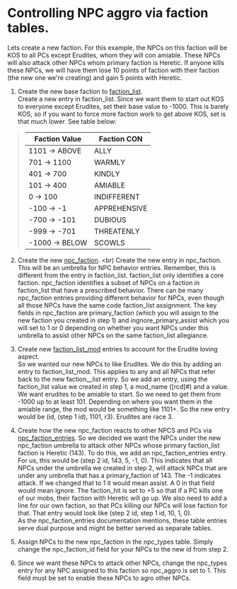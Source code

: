 # Controlling NPC aggro via faction tables.

Lets create a new faction.  For this example, the NPCs on this faction will be KOS to all PCs except Erudites, whom they will con amiable.  These NPCs will also attack other NPCs whom primary faction is Heretic.  If anyone kills these NPCs, we will have them lose 10 points of faction with their faction (the new one we're creating) and gain 5 points with Heretic.

1. Create the new base faction to [faction_list](https://github.com/EQEmu/Server/wiki/faction_list).<br>
    Create a new entry in faction_list.  Since we want them to start out KOS to everyone except Erudites, set their base value to -1000.  This is barely KOS, so if you want to force more faction work to get above KOS, set is that much lower. 
 See table below:<br>

> |Faction Value|Faction CON|
> |-------------------|-----------|
> |1101 -> ABOVE  |ALLY|
> |701 -> 1100 	|WARMLY|
> |401 -> 700 	|KINDLY|
> |101 -> 400 	|AMIABLE|
> |0 -> 100 	|INDIFFERENT|
> |-100 -> -1 	|APPREHENSIVE|
> |-700 -> -101 	|DUBIOUS|
> |-999 -> -701 	|THREATENLY|
> |-1000 -> BELOW 	|SCOWLS|

2. Create the new [npc_faction](https://github.com/EQEmu/Server/wiki/npc_faction). <br)
    Create the new entry in npc_faction.  This will be an umbrella for NPC behavior entries.  Remember, this is different from the entry in faction_list.  faction_list only identifies a core faction.  npc_faction identifies a subset of NPCs on a faction in faction_list that have a prescribed behavior.  There can be many npc_faction entries providing different behavior for NPCs, even though all those NPCs have the same code faction_list assignment.  The key fields in npc_faction are primary_faction (which you will assign to the new faction you created in step 1) and ingnore_primary_assist which you will set to 1 or 0 depending on whether you want NPCs under this umbrella to assist other NPCs on the same faction_list allegiance.

3. Create new [faction_list_mod](https://github.com/EQEmu/Server/wiki/faction_list_mod) entries to account for the Erudite loving aspect.<br>
    So we wanted our new NPCs to like Erudites.  We do this by adding an entry to faction_list_mod.  This applies to any and all NPCs that refer back to the new faction__list entry.  So we add an entry, using the faction_list value we created in step 1, a mod_name ([rcd]#) and a value.  We want erudites to be amiable to start.  So we need to get them from -1000 up to at least 101.  Depending on where you want them in the amiable range, the mod would be something like 1101+.  So the new entry would be (id, (step 1 id), 1101, r3).  Erudites are race 3.
4. Create how the new npc_faction reacts to other NPCS and PCs via [npc_faction_entries](https://github.com/EQEmu/Server/wiki/npc_faction_entries).
    So we decided we want the NPCs under the new npc_faction umbrella to attack other NPCs whose primary faction_list faction is Heretic (143). To do this, we add an npc_faction_entries entry.  For us, this would be (step 2 id, 143, 5, -1, 0).  This indicates that all NPCs under the umbrella we created in step 2, will attack NPCs that are under any umbrella that has a primary_faction of 143.  The -1 indicates attack.  If we changed that to 1 it would mean assist.  A 0 in that field would mean ignore.  The faction_hit is set to +5 so that if a PC kills one of our mobs, their faction with Heretic will go up.  We also need to add a line for our own faction, so that PCs killing our NPCs will lose faction for that.  That entry would look like (step 2 id, step 1 id, 10, 1, 0).<br>
    As the npc_faction_entries documentation mentions, these table entries serve dual purpose and might be better served as separate tables.<br>
6. Assign NPCs to the new npc_faction in the npc_types table.
    Simply change the npc_faction_id field for your NPCs to the new id from step 2.
7. Since we want these NPCs to attack other NPCs, change the npc_types entry for any NPC assigned to this faction so npc_aggro is set to 1.  This field must be set to enable these NPCs to agro other NPCs.